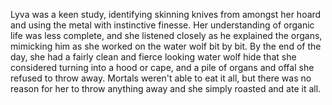 Lyva was a keen study, identifying skinning knives from amongst her hoard and using the metal with instinctive finesse. Her understanding of organic life was less complete, and she listened closely as he explained the organs, mimicking him as she worked on the water wolf bit by bit. 
By the end of the day, she had a fairly clean and fierce looking water wolf hide that she considered turning into a hood or cape, and a pile of organs and offal she refused to throw away. Mortals weren't able to eat it all, but there was no reason for her to throw anything away and she simply roasted and ate it all.